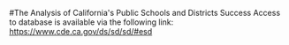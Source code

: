 #The Analysis of California's Public Schools and Districts Success
Access to database is available via the following link: https://www.cde.ca.gov/ds/sd/sd/#esd

